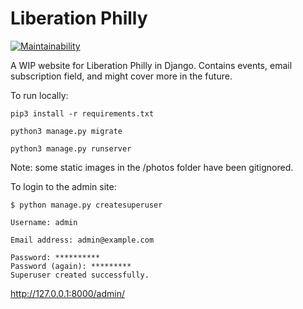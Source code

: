 Liberation Philly
=================
[![Maintainability](https://api.codeclimate.com/v1/badges/222dd743841a45af937f/maintainability)](https://codeclimate.com/github/liberationphilly/django_site/maintainability)


A WIP website for Liberation Philly in Django. Contains events, email subscription field, and might cover more in the future.


To run locally:

```
pip3 install -r requirements.txt
```

```
python3 manage.py migrate
```

```
python3 manage.py runserver
```

Note: some static images in the /photos folder have been gitignored. 


To login to the admin site:

```
$ python manage.py createsuperuser
```


```
Username: admin
```


```
Email address: admin@example.com
```


```
Password: **********
Password (again): *********
Superuser created successfully.
```

http://127.0.0.1:8000/admin/
